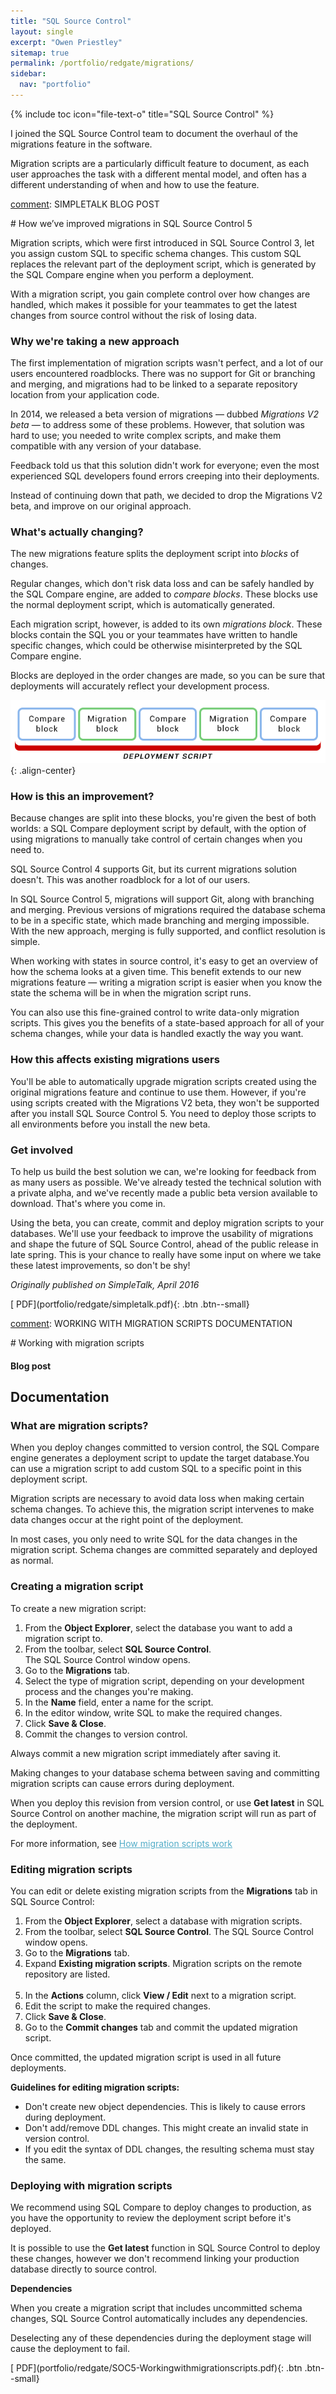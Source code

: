 ```yaml
---
title: "SQL Source Control"
layout: single
excerpt: "Owen Priestley"
sitemap: true
permalink: /portfolio/redgate/migrations/
sidebar:
  nav: "portfolio"
---
```

{% include toc icon="file-text-o" title="SQL Source Control" %}

[comment]: INTRODUCTION

I joined the SQL Source Control team to document the overhaul of the migrations feature in the software. 

Migration scripts are a particularly difficult feature to document, as each user approaches the task with a different mental model, and often has a different understanding of when and how to use the feature.

[comment]: SIMPLETALK BLOG POST

<div markdown="1" class="notice">
# How we’ve improved migrations in SQL Source Control 5

Migration scripts, which were first introduced in SQL Source Control 3, let you assign custom SQL to specific schema changes. This custom SQL replaces the relevant part of the deployment script, which is generated by the SQL Compare engine when you perform a deployment.

With a migration script, you gain complete control over how changes are handled, which makes it possible for your teammates to get the latest changes from source control without the risk of losing data.

<h3>Why we're taking a new approach</h3>

The first implementation of migration scripts wasn't perfect, and a lot of our users encountered roadblocks. There was no support for Git or branching and merging, and migrations had to be linked to a separate repository location from your application code.

In 2014, we released a beta version of migrations — dubbed _Migrations V2 beta_ — to address some of these problems. However, that solution was hard to use; you needed to write complex scripts, and make them compatible with any version of your database.

Feedback told us that this solution didn't work for everyone; even the most experienced SQL developers found errors creeping into their deployments.

Instead of continuing down that path, we decided to drop the Migrations V2 beta, and improve on our original approach.

<h3>What's actually changing?</h3>

The new migrations feature splits the deployment script into _blocks_ of changes.

Regular changes, which don't risk data loss and can be safely handled by the SQL Compare engine, are added to _compare blocks_. These blocks use the normal deployment script, which is automatically generated.

Each migration script, however, is added to its own _migrations block_. These blocks contain the SQL you or your teammates have written to handle specific changes, which could be otherwise misinterpreted by the SQL Compare engine.

Blocks are deployed in the order changes are made, so you can be sure that deployments will accurately reflect your development process.

![image-center](/images/deploymentscript.png){: .align-center}

<h3>How is this an improvement?</h3>

Because changes are split into these blocks, you're given the best of both worlds: a SQL Compare deployment script by default, with the option of using migrations to manually take control of certain changes when you need to.

SQL Source Control 4 supports Git, but its current migrations solution doesn't. This was another roadblock for a lot of our users.

In SQL Source Control 5, migrations will support Git, along with branching and merging. Previous versions of migrations required the database schema to be in a specific state, which made branching and merging impossible. With the new approach, merging is fully supported, and conflict resolution is simple.

When working with states in source control, it's easy to get an overview of how the schema looks at a given time. This benefit extends to our new migrations feature — writing a migration script is easier when you know the state the schema will be in when the migration script runs.

You can also use this fine-grained control to write data-only migration scripts. This gives you the benefits of a state-based approach for all of your schema changes, while your data is handled exactly the way you want.

<h3>How this affects existing migrations users</h3>

You'll be able to automatically upgrade migration scripts created using the original migrations feature and continue to use them. However, if you're using scripts created with the Migrations V2 beta, they won't be supported after you install SQL Source Control 5. You need to deploy those scripts to all environments before you install the new beta.

<h3>Get involved</h3>

To help us build the best solution we can, we're looking for feedback from as many users as possible. We've already tested the technical solution with a private alpha, and we've recently made a public beta version available to download. That's where you come in.

Using the beta, you can create, commit and deploy migration scripts to your databases. We'll use your feedback to improve the usability of migrations and shape the future of SQL Source Control, ahead of the public release in late spring. This is your chance to really have some input on where we take these latest improvements, so don't be shy!

_Originally published on SimpleTalk, April 2016_
</div>
[<i class="fa fa-file-pdf-o" aria-hidden="true"></i>  PDF](portfolio/redgate/simpletalk.pdf){: .btn .btn--small}

[comment]: WORKING WITH MIGRATION SCRIPTS DOCUMENTATION

<div markdown="1" class="notice">
# Working with migration scripts

#### Blog post
<h2>Documentation</h2>
<h3>What are migration scripts?</h3>
<p>When you deploy changes committed to version control, the SQL Compare
engine generates a deployment script to update the target database.You
can use a migration script to add custom SQL to a specific point in this
deployment script.</p>

<p>Migration scripts are necessary to avoid data loss when making certain
schema changes. To achieve this, the migration script intervenes to make
data changes occur at the right point of the deployment.</p>

<p>In most cases, you only need to write SQL for the data changes in the
migration script. Schema changes are committed separately and deployed
as normal.</p>

<h3>Creating a migration script</h3>

To create a new migration script:<br/>
<ol>
<li>From the <strong>Object Explorer</strong>, select the database you want to add a
    migration script to.</li>

<li>From the toolbar, select <strong>SQL Source Control</strong>.<br/> 
The SQL Source Control window opens.</li>

<li>Go to the <strong>Migrations</strong> tab.</li>

<li>Select the type of migration script, depending on your development
    process and the changes you're making.</li>

<li>In the <strong>Name</strong> field, enter a name for the script.</li>

<li>In the editor window, write SQL to make the required changes.</li>

<li>Click <strong>Save & Close</strong>.</li>

<li>Commit the changes to version control.</li>
</ol>
 <p>Always commit a new migration script immediately after saving it.</p>
 <p>Making changes to your database schema between saving and committing
 migration scripts can cause errors during deployment.</p>

<p>When you deploy this revision from version control, or use <strong>Get
latest</strong> in SQL Source Control on another machine, the migration script
will run as part of the deployment.</p>

For more information, see <a style="color: #52adc8" href="https://documentation.red-gate.com/display/SOC5/How+migration+scripts+work">How migration scripts work</a><br/>

<h3>Editing migration scripts</h3>
<p>You can edit or delete existing migration scripts from
the <strong>Migrations</strong> tab in SQL Source Control:</p>
<ol>
<li>From the <strong>Object Explorer</strong>, select a database with
    migration scripts.</li>
<li>From the toolbar, select <strong>SQL Source Control</strong>.  
    The SQL Source Control window opens.</li>
<li>Go to the <strong>Migrations</strong> tab.</li>
<li>Expand <strong>Existing migration scripts</strong>. 
    Migration scripts on the remote repository are listed.</li> 
<li>In the <strong>Actions</strong> column, click <strong>View / Edit</strong> next to a migration script.</li>
<li>Edit the script to make the required changes.</li>
<li>Click <strong>Save & Close</strong>.</li>
<li>Go to the <strong>Commit changes</strong> tab and commit the updated
    migration script.</li>
</ol>
<p>Once committed, the updated migration script is used in all future
deployments.</p>

  <strong>Guidelines for editing migration scripts:</strong>
  <p><ul>
   <li>Don't create new object dependencies. This is likely to cause errors during deployment.</li> 
   <li>Don't add/remove DDL changes. This might create an invalid state in version control.</li>
   <li>If you edit the syntax of DDL changes, the resulting schema must stay the same.</li>
  </ul></p>

<h3>Deploying with migration scripts</h3>

<p>We recommend using SQL Compare to deploy changes to production, as you
have the opportunity to review the deployment script before it's
deployed. </p>

<p>It is possible to use the <strong>Get latest</strong> function in SQL
Source Control to deploy these changes, however we don't recommend
linking your production database directly to source control.</p>

<strong>Dependencies</strong>

<p>When you create a migration script that includes uncommitted schema
changes, SQL Source Control automatically includes any dependencies.</p>
<p>Deselecting any of these dependencies during the deployment stage will
cause the deployment to fail.</p>
</div>
[<i class="fa fa-file-pdf-o" aria-hidden="true"></i>  PDF](portfolio/redgate/SOC5-Workingwithmigrationscripts.pdf){: .btn .btn--small}
